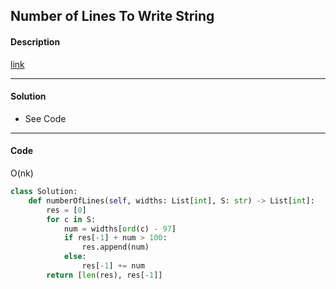 ## Number of Lines To Write String

#### Description

[link](https://leetcode.com/problems/number-of-lines-to-write-string/description/)

---

#### Solution

- See Code

---

#### Code

O(nk)

```python
class Solution:
    def numberOfLines(self, widths: List[int], S: str) -> List[int]:
        res = [0]
        for c in S:
            num = widths[ord(c) - 97]
            if res[-1] + num > 100:
                res.append(num)
            else:
                res[-1] += num
        return [len(res), res[-1]]
```